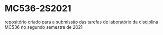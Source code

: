 # MC536-2S2021
repositório criado para a submissão das tarefas de laboratório da disciplina MC536 no segundo semestre de 2021
